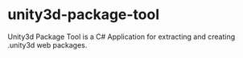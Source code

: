 unity3d-package-tool
====================

Unity3d Package Tool is a C# Application for extracting and creating .unity3d web packages.
